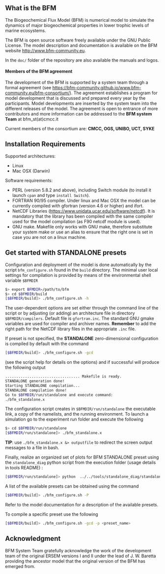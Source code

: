 ## What is the BFM

The Biogeochemical Flux Model (BFM) is numerical model to simulate the dynamics of major biogeochemical properties in lower trophic levels of marine ecosystems.

The BFM is open source software freely available under the GNU Public License. 
The model description and documentation is available on the BFM website http://www.bfm-community.eu.

In the `doc/` folder of the repository are also available the manuals and logos.


#### Members of the BFM agreement

The development of the BFM is supported by a system team through a formal agreement (see https://bfm-community.github.io/www.bfm-community.eu/bfm-consortium/). 
The agreement establishes a program for model development that is discussed and prepared every year by the participants. Model developments are inserted by the system team into the different releases of the model. 
The agreement is open to entrance of more contributors and more information can be addressed to the **BFM system Team** at bfm_st(at)cmcc.it

Current members of the consortium are: 
**CMCC, OGS, UNIBO, UCT, SYKE**

##  Installation Requirements

Supported architectures:
- Linux
- Mac OSX (Darwin)

Software requirements:
- PERL (version 5.8.2 and above), including Switch module (to install it launch `cpan` and type `install Switch`).
- FORTRAN 90/95 compiler. Under linux and Mac OSX the model can be currently compiled with gfortran (version 4.6 or higher) and ifort.
- NetCDF Libraries (https://www.unidata.ucar.edu/software/netcdf). It is mandatory that the library has been compiled with the same compiler used for the model compilation (as F90 netcdf module is used).
- GNU make. Makefile only works with GNU make, therefore substitute your system make or use an alias to ensure that the right one is set in case you are not on a linux machine.

## Get started with STANDALONE presets
Configuration and deployment of the model is done automatically by the script `bfm_configure.sh` found in the `build` directory. The minimal user local settings for compilation is provided by means of the environmental shell variable `$BFMDIR`
```bash
$> export BFMDIR=/path/to/bfm
$> cd $BFMDIR/build
[$BFMDIR/build]> ./bfm_configure.sh -h
```

The user-dependent options are set either through the command line of the script or by adjusting (or adding) an architecture file in directory `$BFMDIR/compilers`. Default file is `gfortran.inc`. The standard GNU gmake variables are used for compiler and archiver names. **Remember** to add the right path for the NetCDF library files in the appropriate `.inc` file.

If preset is not specified, the **STANDALONE** zero-dimensional configuration is compiled by default with the command
```bash
[$BFMDIR/build]> ./bfm_configure.sh -gcd
```
(see the script help for details on the options) and if successful will produce the following output
```bash
.................................. Makefile is ready.
STANDALONE generation done!
Starting STANDALONE compilation...
STANDALONE compilation done!
Go to $BFMDIR/run/standalone and execute command:
./bfm_standalone.x
```
The configuration script creates in `$BFMDIR/run/standalone` the executable link, a copy of the namelists, and the running environment. 
To launch a simulation go to the experiment run folder and execute the following 
```bash
$> cd $BFMDIR/run/standalone
[$BFMDIR/run/standalone]> ./bfm_standalone.x
```
**TIP**: use `./bfm_standalone.x &> outputfile` to redirect the screen output messages to a file in bash.

Finally, realize an organized set of plots for BFM STANDALONE preset using the `standalone_diag` python script from the execution folder (usage details in tools README) :
```bash
[$BFMDIR/run/standalone]> python  ../../tools/standalone_diag/standalone_diag.py BFM_Standalone.nc`
```

A list of the available presets can be obtained using the command
```bash
[$BFMDIR/build]> ./bfm_configure.sh -P 
```
Refer to the model documentation for a description of the available presets.

To compile a specific preset use the following
```bash
[$BFMDIR/build]> ./bfm_configure.sh -gcd -p <preset_name> 
```

## Acknowledgment
BFM System Team gratefully acknowledge the work of the development team of the original ERSEM versions I and II under the lead of J. W. Baretta providing the ancestor model that the original version of the BFM has emerged from.
